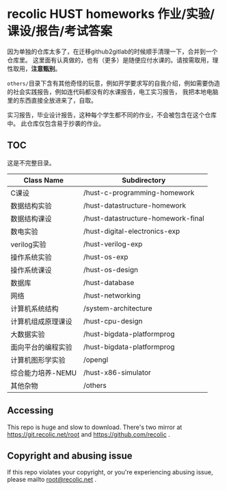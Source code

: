# recolic HUST homeworks 作业/实验/课设/报告/考试答案

因为单独的仓库太多了，在迁移github2gitlab的时候顺手清理一下，合并到一个仓库里。
这里面有认真做的，也有（更多）是随便应付水课的。请按需取用，理性取用，**注意甄别**。

`others/`目录下含有其他奇怪的玩意，例如开学要求写的自我介绍，例如需要伪造的社会实践报告，例如连代码都没有的水课报告，电工实习报告，
我把本地电脑里的东西直接全放进来了，自取。

实习报告，毕业设计报告，这种每个学生都不同的作业，不会被包含在这个仓库中。
此仓库仅包含易于抄袭的作业。

## TOC

这是不完整目录。

|Class Name|Subdirectory|
|---|---|
|C课设|/hust-c-programming-homework|
|数据结构实验|/hust-datastructure-homework|
|数据结构课设|/hust-datastructure-homework-final|
|数电实验|/hust-digital-electronics-exp|
|verilog实验|/hust-verilog-exp|
|操作系统实验|/hust-os-exp|
|操作系统课设|/hust-os-design|
|数据库|/hust-database|
|网络|/hust-networking|
|计算机系统结构|/system-architecture|
|计算机组成原理课设|/hust-cpu-design|
|大数据实验|/hust-bigdata-platformprog|
|面向平台的编程实验|/hust-bigdata-platformprog|
|计算机图形学实验|/opengl|
|综合能力培养-NEMU|/hust-x86-simulator|
|其他杂物|/others|

## Accessing

This repo is huge and slow to download. There's two mirror at https://git.recolic.net/root and https://github.com/recolic . 

## Copyright and abusing issue

If this repo violates your copyright, or you're experiencing abusing issue, please mailto root@recolic.net . 


